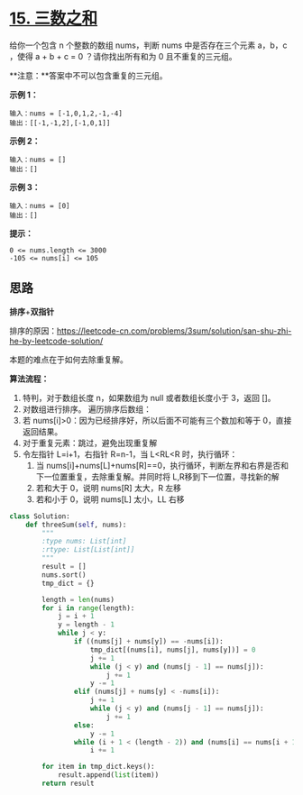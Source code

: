 # [15. 三数之和](https://leetcode-cn.com/problems/3sum/)

给你一个包含 n 个整数的数组 nums，判断 nums 中是否存在三个元素 a，b，c ，使得 a + b + c = 0 ？请你找出所有和为 0 且不重复的三元组。

**注意：**答案中不可以包含重复的三元组。

 

**示例 1：**

```
输入：nums = [-1,0,1,2,-1,-4]
输出：[[-1,-1,2],[-1,0,1]]
```

**示例 2：**

```
输入：nums = []
输出：[]
```

**示例 3：**

```
输入：nums = [0]
输出：[]
```

**提示：**

```
0 <= nums.length <= 3000
-105 <= nums[i] <= 105
```



## 思路

**排序**+**双指针**

排序的原因：https://leetcode-cn.com/problems/3sum/solution/san-shu-zhi-he-by-leetcode-solution/

本题的难点在于如何去除重复解。

**算法流程：**

1. 特判，对于数组长度 n，如果数组为 null 或者数组长度小于 3，返回 []。
2.  对数组进行排序。 遍历排序后数组： 
   1. 若 nums[i]>0：因为已经排序好，所以后面不可能有三个数加和等于 0，直接返回结果。
   2. 对于重复元素：跳过，避免出现重复解
   3. 令左指针 L=i+1，右指针 R=n-1，当 L<RL<R 时，执行循环：
      1. 当 nums[i]+nums[L]+nums[R]==0，执行循环，判断左界和右界是否和下一位置重复，去除重复解。并同时将 L,R移到下一位置，寻找新的解
      2. 若和大于 0，说明 nums[R] 太大，R 左移
      3. 若和小于 0，说明 nums[L] 太小，LL 右移

```python
class Solution:
    def threeSum(self, nums):
        """
        :type nums: List[int]
        :rtype: List[List[int]]
        """
        result = []
        nums.sort()
        tmp_dict = {}

        length = len(nums)
        for i in range(length):
            j = i + 1
            y = length - 1
            while j < y:
                if ((nums[j] + nums[y]) == -nums[i]):
                    tmp_dict[(nums[i], nums[j], nums[y])] = 0
                    j += 1
                    while (j < y) and (nums[j - 1] == nums[j]):
                        j += 1
                    y -= 1
                elif (nums[j] + nums[y] < -nums[i]):
                    j += 1
                    while (j < y) and (nums[j - 1] == nums[j]):
                        j += 1
                else:
                    y -= 1
                while (i + 1 < (length - 2)) and (nums[i] == nums[i + 1]):
                    i += 1

        for item in tmp_dict.keys():
            result.append(list(item))
        return result

```

